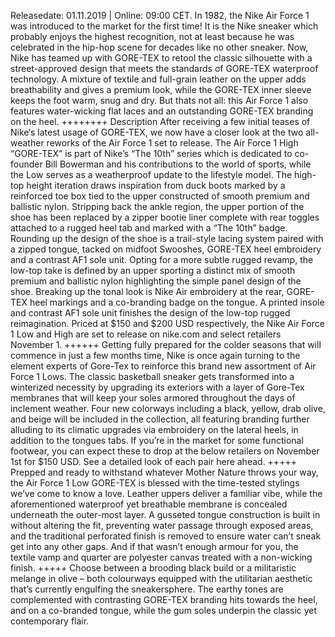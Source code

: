 <p>
                Releasedate: 01.11.2019 | Online: 09:00 CET. In 1982, the Nike
                Air Force 1 was introduced to the market for the first time! It
                is the Nike sneaker which probably enjoys the highest
                recognition, not at least because he was celebrated in the
                hip-hop scene for decades like no other sneaker. Now, Nike has
                teamed up with GORE-TEX to retool the classic silhouette with a
                street-approved design that meets the standards of GORE-TEX
                waterproof technology. A mixture of textile and full-grain
                leather on the upper adds breathability and gives a premium
                look, while the GORE-TEX inner sleeve keeps the foot warm, snug
                and dry. But thats not all: this Air Force 1 also features
                water-wicking flat laces and an outstanding GORE-TEX branding on
                the heel. ++++++++ Description After receiving a few initial
                teases of Nike‘s latest usage of GORE-TEX, we now have a closer
                look at the two all-weather reworks of the Air Force 1 set to
                release. The Air Force 1 High “GORE-TEX” is part of Nike’s “The
                10th” series which is dedicated to co-founder Bill Bowerman and
                his contributions to the world of sports, while the Low serves
                as a weatherproof update to the lifestyle model. The high-top
                height iteration draws inspiration from duck boots marked by a
                reinforced toe box tied to the upper constructed of smooth
                premium and ballistic nylon. Stripping back the ankle region,
                the upper portion of the shoe has been replaced by a zipper
                bootie liner complete with rear toggles attached to a rugged
                heel tab and marked with a “The 10th” badge. Rounding up the
                design of the shoe is a trail-style lacing system paired with a
                zipped tongue, tacked on midfoot Swooshes, GORE-TEX heel
                embroidery and a contrast AF1 sole unit. Opting for a more
                subtle rugged revamp, the low-top take is defined by an upper
                sporting a distinct mix of smooth premium and ballistic nylon
                highlighting the simple panel design of the shoe. Breaking up
                the tonal look is Nike Air embroidery at the rear, GORE-TEX heel
                markings and a co-branding badge on the tongue. A printed insole
                and contrast AF1 sole unit finishes the design of the low-top
                rugged reimagination. Priced at $150 and $200 USD respectively,
                the Nike Air Force 1 Low and High are set to release on nike.com
                and select retailers November 1. ++++++ Getting fully prepared
                for the colder seasons that will commence in just a few months
                time, Nike is once again turning to the element experts of
                Gore-Tex to reinforce this brand new assortment of Air Force 1
                Lows. The classic basketball sneaker gets transformed into a
                winterized necessity by upgrading its exteriors with a layer of
                Gore-Tex membranes that will keep your soles armored throughout
                the days of inclement weather. Four new colorways including a
                black, yellow, drab olive, and beige will be included in the
                collection, all featuring branding further alluding to its
                climatic upgrades via embroidery on the lateral heels, in
                addition to the tongues tabs. If you’re in the market for some
                functional footwear, you can expect these to drop at the below
                retailers on November 1st for $150 USD. See a detailed look of
                each pair here ahead. +++++ Prepped and ready to withstand
                whatever Mother Nature throws your way, the Air Force 1 Low
                GORE-TEX is blessed with the time-tested stylings we’ve come to
                know a love. Leather uppers deliver a familiar vibe, while the
                aforementioned waterproof yet breathable membrane is concealed
                underneath the outer-most layer. A gusseted tongue construction
                is built in without altering the fit, preventing water passage
                through exposed areas, and the traditional perforated finish is
                removed to ensure water can’t sneak get into any other gaps. And
                if that wasn’t enough armour for you, the textile vamp and
                quarter are polyester canvas treated with a non-wicking finish.
                +++++ Choose between a brooding black build or a militaristic
                melange in olive – both colourways equipped with the utilitarian
                aesthetic that’s currently engulfing the sneakersphere. The
                earthy tones are complemented with contrasting GORE-TEX branding
                hits towards the heel, and on a co-branded tongue, while the gum
                soles underpin the classic yet contemporary flair.
              </p>
